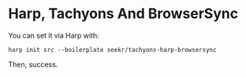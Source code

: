 # Harp, Tachyons And BrowserSync

You can set it via Harp with:

```console
harp init src --boilerplate seekr/tachyons-harp-browsersync
```

Then, success.
